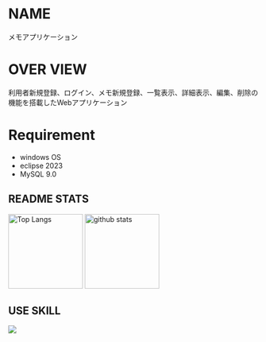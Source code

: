 # NAME
メモアプリケーション

# OVER VIEW
利用者新規登録、ログイン、メモ新規登録、一覧表示、詳細表示、編集、削除の機能を搭載したWebアプリケーション

# Requirement
- windows OS
- eclipse 2023
- MySQL 9.0
  
## README STATS
<p align="left"> 
  <img alt="Top Langs" height="150px" src="https://github-readme-stats.vercel.app/api/top-langs/?username=Mayukauchino&layout=compact&show_icons=true&theme=onedark" />
  <img alt="github stats" height="150px" src="https://github-readme-stats.vercel.app/api?username=Mayukauchino&theme=onedark&show_icons=ture" />
</p>

## USE SKILL
<p align="left">
  <a href="https://skillicons.dev">
    <img src="https://skillicons.dev/icons?i=git,java,javascript,html,css" />
  </a>
</p>
